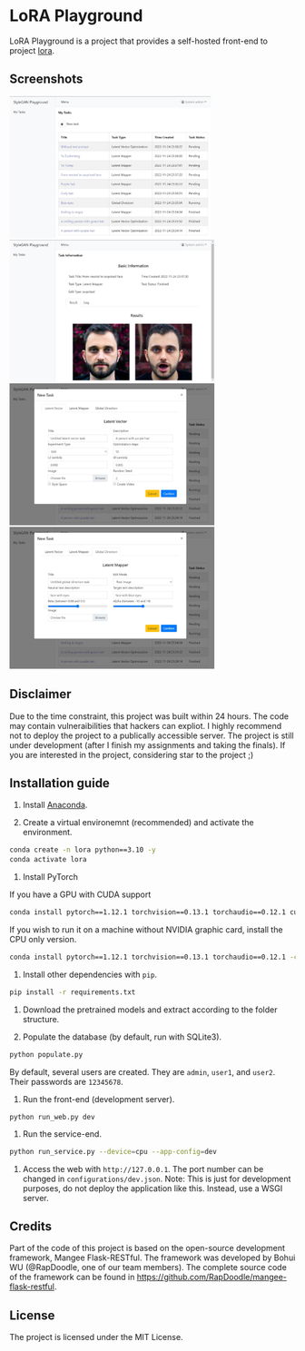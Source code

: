 # LoRA Playground
LoRA Playground is a project that provides a self-hosted front-end to project [lora](https://github.com/cloneofsimo/lora).

## Screenshots
<img src="screenshots/01.jpg?raw=true" height="250"> <img src="screenshots/04.jpg?raw=true" height="250">
<img src="screenshots/02.jpg?raw=true" height="250"> <img src="screenshots/03.jpg?raw=true" height="250"> 

## Disclaimer
Due to the time constraint, this project was built within 24 hours. The code may contain vulneraibilities that hackers can expliot. I highly recommend not to deploy the project to a publically accessible server. The project is still under development (after I finish my assignments and taking the finals). If you are interested in the project, considering star to the project ;)

## Installation guide

1. Install [Anaconda](https://www.anaconda.com/products/distribution).

1. Create a virtual environemnt (recommended) and activate the environment.

  ```bash
  conda create -n lora python==3.10 -y
  conda activate lora
  ```

1. Install PyTorch

  If you have a GPU with CUDA support

  ```bash
  conda install pytorch==1.12.1 torchvision==0.13.1 torchaudio==0.12.1 cudatoolkit=11.6 -c pytorch -c conda-forge
  ```

  If you wish to run it on a machine without NVIDIA graphic card, install the CPU only version.

  ```bash 
  conda install pytorch==1.12.1 torchvision==0.13.1 torchaudio==0.12.1 -c pytorch
  ```

1. Install other dependencies with `pip`.

  ```bash 
  pip install -r requirements.txt
  ```

1. Download the pretrained models and extract according to the folder structure.

1. Populate the database (by default, run with SQLite3).

  ```bash
  python populate.py
  ```

  By default, several users are created. They are `admin`, `user1`, and `user2`. Their passwords are `12345678`.

1. Run the front-end (development server).

  ```
  python run_web.py dev
  ```

1. Run the service-end.

  ```bash
  python run_service.py --device=cpu --app-config=dev
  ```

1. Access the web with `http://127.0.0.1`. The port number can be changed in `configurations/dev.json`. Note: This is just for development purposes, do not deploy the application like this. Instead, use a WSGI server.

## Credits
Part of the code of this project is based on the open-source development framework, Mangee Flask-RESTful. The framework was developed by Bohui WU (@RapDoodle, one of our team members). The complete source code of the framework can be found in https://github.com/RapDoodle/mangee-flask-restful.

## License
The project is licensed under the MIT License.
